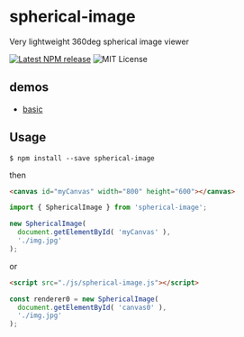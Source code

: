 # spherical-image

Very lightweight 360deg spherical image viewer

[![Latest NPM release](https://img.shields.io/npm/v/spherical-image.svg)](https://www.npmjs.com/package/spherical-image)
![MIT License](https://img.shields.io/npm/l/spherical-image.svg)

## demos

- [basic](https://yomotsu.github.io/spherical-image/examples/index.html)

## Usage

```shell
$ npm install --save spherical-image
```

then
```html
<canvas id="myCanvas" width="800" height="600"></canvas>
```

```javascript
import { SphericalImage } from 'spherical-image';

new SphericalImage(
  document.getElementById( 'myCanvas' ),
  './img.jpg'
);
```

or

```html
<script src="./js/spherical-image.js"></script>
```

```javascript
const renderer0 = new SphericalImage(
  document.getElementById( 'canvas0' ),
  './img.jpg'
);
```
